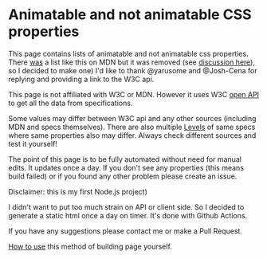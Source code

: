 # Animatable and not animatable CSS properties

This page contains lists of animatable and not animatable css properties. There [was](https://web.archive.org/web/20230131022559/https://developer.mozilla.org/en-US/docs/Web/CSS/CSS_animated_properties) a list like this on MDN but it was removed (see [discussion here](https://github.com/mdn/content/issues/27042)), so I decided to make one) I'd like to thank @yarusome and @Josh-Cena for replying and providing a link to the W3C api.

This page is not affiliated with W3C or MDN. However it uses W3C [open API](https://github.com/w3c/webref) to get all the data from specifications.

Some values may differ between W3C api and any other sources (including MDN and specs themselves). There are also multiple [Levels](https://www.w3.org/TR/CSS/#css-levels) of same specs where same properties also may differ. Always check different sources and test it yourself!

The point of this page is to be fully automated without need for manual edits. It updates once a day. If you don't see any properties (this means build failed) or if you found any other problem please create an issue.

Disclaimer: this is my first Node.js project)

I didn't want to put too much strain on API or client side. So I decided to generate a static html once a day on timer. It's done with Github Actions.

If you have any suggestions please contact me or make a Pull Request.

[How to use](https://vallek.github.io/webdevtips/en/build-static-node-github-actions) this method of building page yourself.